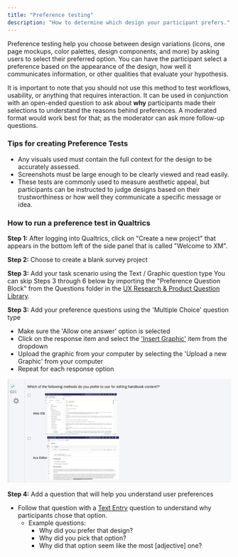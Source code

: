 ```yaml
---
title: "Preference testing"
description: "How to determine which design your participant prefers."
---
```


Preference testing help you choose between design variations (icons, one page mockups, color palettes, design components, and more) by asking users to select their preferred option. You can have the participant select a preference based on the appearance of the design, how well it communicates information, or other qualities that evaluate your hypothesis.

It is important to note that you should not use this method to test workflows, usability, or anything that requires interaction. It can be used in conjunction with an open-ended question to ask about **why** participants made their selections to understand the reasons behind preferences. A moderated format would work best for that; as the moderator can ask more follow-up questions.

### Tips for creating Preference Tests

- Any visuals used must contain the full context for the design to be accurately assessed.
- Screenshots must be large enough to be clearly viewed and read easily.
- These tests are commonly used to measure aesthetic appeal, but participants can be instructed to judge designs based on their trustworthiness or how well they communicate a specific message or idea.


### How to run a preference test in Qualtrics

**Step 1:** After logging into Qualtrics, click on "Create a new project" that appears in the bottom left of the side panel that is called "Welcome to XM".

**Step 2:** Choose to create a blank survey project

**Step 3:** Add your task scenario using the Text / Graphic question type
You can skip Steps 3 through 6 below by importing the "Preference Question Block" from the Questions folder in the [UX Research & Product Question Library](https://www.qualtrics.com/support/survey-platform/account-library/survey-library/#UsingABlockOrQuestionFromTheLibrary).

**Step 3:** Add your preference questions using the 'Multiple Choice' question type
   - Make sure the 'Allow one answer' option is selected
   - Click on the response item and select the ['Insert Graphic'](https://www.qualtrics.com/support/survey-platform/survey-module/editing-questions/rich-content-editor/insert-a-graphic/) item from the dropdown
   - Upload the graphic from your computer by selecting the 'Upload a new Graphic' from your computer
   - Repeat for each response option

![Preference Test](preference-test.png)

**Step 4:** Add a question that will help you understand user preferences
- Follow that question with a [Text Entry](https://www.qualtrics.com/support/survey-platform/survey-module/editing-questions/question-types-guide/standard-content/text-entry/) question to understand why participants chose that option.
   - Example questions:
     - Why did you prefer that design?
     - Why did you pick that option?
     - Why did that option seem like the most [adjective] one?


